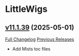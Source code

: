# LittleWigs

## [v11.1.39](https://github.com/BigWigsMods/LittleWigs/tree/v11.1.39) (2025-05-01)
[Full Changelog](https://github.com/BigWigsMods/LittleWigs/compare/v11.1.38...v11.1.39) [Previous Releases](https://github.com/BigWigsMods/LittleWigs/releases)

- Add Mists toc files  
